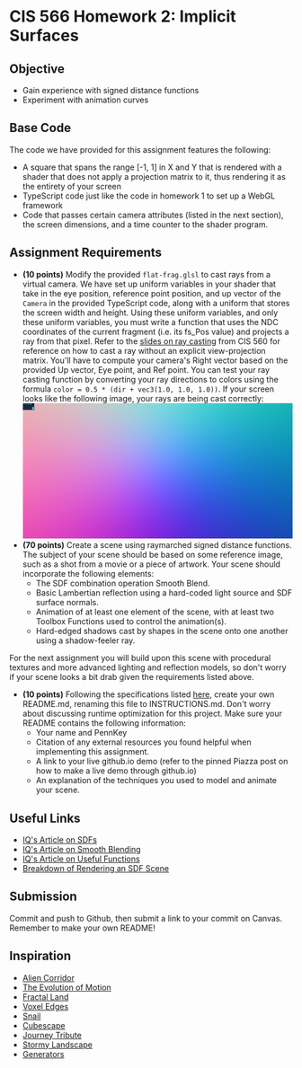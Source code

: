 # CIS 566 Homework 2: Implicit Surfaces

## Objective
- Gain experience with signed distance functions
- Experiment with animation curves

## Base Code
The code we have provided for this assignment features the following:
- A square that spans the range [-1, 1] in X and Y that is rendered with a
shader that does not apply a projection matrix to it, thus rendering it as the
entirety of your screen
- TypeScript code just like the code in homework 1 to set up a WebGL framework
- Code that passes certain camera attributes (listed in the next section),
the screen dimensions, and a time counter to the shader program.

## Assignment Requirements
- __(10 points)__ Modify the provided `flat-frag.glsl` to cast rays from a
virtual camera. We have set up uniform variables in your shader that take in
the eye position, reference point position, and up vector of the `Camera` in
the provided TypeScript code, along with a uniform that stores the screen width
and height. Using these uniform variables, and only these uniform variables,
you must write a function that uses the NDC coordinates of the current fragment
(i.e. its fs_Pos value) and projects a ray from that pixel. Refer to the [slides
on ray casting](https://docs.google.com/presentation/d/e/2PACX-1vSN5ntJISgdOXOSNyoHimSVKblnPnL-Nywd6aRPI-XPucX9CeqzIEGTjFTwvmjYUgCglTqgvyP1CpxZ/pub?start=false&loop=false&delayms=60000&slide=id.g27215b64c6_0_107)
from CIS 560 for reference on how to cast a ray without an explicit
view-projection matrix. You'll have to compute your camera's Right vector based
on the provided Up vector, Eye point, and Ref point. You can test your ray
casting function by converting your ray directions to colors using the formula
`color = 0.5 * (dir + vec3(1.0, 1.0, 1.0))`. If your screen looks like the
following image, your rays are being cast correctly:
![](rayDir.png)
- __(70 points)__ Create a scene using raymarched signed distance functions.
The subject of your scene should be based on some reference image, such as a
shot from a movie or a piece of artwork. Your scene should incorporate the
following elements:
  - The SDF combination operation Smooth Blend.
  - Basic Lambertian reflection using a hard-coded light source and SDF surface normals.
  - Animation of at least one element of the scene, with at least two Toolbox Functions
  used to control the animation(s).
  - Hard-edged shadows cast by shapes in the scene onto one another using a shadow-feeler ray.

For the next assignment you will build upon this scene with procedural textures and more
advanced lighting and reflection models, so don't worry if your scene looks a bit drab
given the requirements listed above.

- __(10 points)__ Following the specifications listed
[here](https://github.com/pjcozzi/Articles/blob/master/CIS565/GitHubRepo/README.md),
create your own README.md, renaming this file to INSTRUCTIONS.md. Don't worry
about discussing runtime optimization for this project. Make sure your
README contains the following information:
  - Your name and PennKey
  - Citation of any external resources you found helpful when implementing this
  assignment.
  - A link to your live github.io demo (refer to the pinned Piazza post on
    how to make a live demo through github.io)
  - An explanation of the techniques you used to model and animate your scene.

## Useful Links
- [IQ's Article on SDFs](http://www.iquilezles.org/www/articles/distfunctions/distfunctions.htm)
- [IQ's Article on Smooth Blending](http://www.iquilezles.org/www/articles/smin/smin.htm)
- [IQ's Article on Useful Functions](http://www.iquilezles.org/www/articles/functions/functions.htm)
- [Breakdown of Rendering an SDF Scene](http://www.iquilezles.org/www/material/nvscene2008/rwwtt.pdf)


## Submission
Commit and push to Github, then submit a link to your commit on Canvas. Remember
to make your own README!

## Inspiration
- [Alien Corridor](https://www.shadertoy.com/view/4slyRs)
- [The Evolution of Motion](https://www.shadertoy.com/view/XlfGzH)
- [Fractal Land](https://www.shadertoy.com/view/XsBXWt)
- [Voxel Edges](https://www.shadertoy.com/view/4dfGzs)
- [Snail](https://www.shadertoy.com/view/ld3Gz2)
- [Cubescape](https://www.shadertoy.com/view/Msl3Rr)
- [Journey Tribute](https://www.shadertoy.com/view/ldlcRf)
- [Stormy Landscape](https://www.shadertoy.com/view/4ts3z2)
- [Generators](https://www.shadertoy.com/view/Xtf3Rn)
